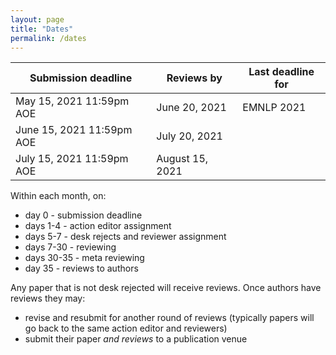 ```yaml
---
layout: page
title: "Dates"
permalink: /dates
---
```


| Submission deadline | Reviews by | Last deadline for |
|---------------------|------------|-------------------|
| May 15, 2021 11:59pm AOE |  June 20, 2021 | EMNLP 2021 |
| June 15, 2021 11:59pm AOE |  July 20, 2021 | |
| July 15, 2021 11:59pm AOE | August 15, 2021 | |

Within each month, on:
- day 0 - submission deadline
- days 1-4 - action editor assignment
- days 5-7 - desk rejects and reviewer assignment
- days 7-30 - reviewing
- days 30-35 - meta reviewing
- day 35 - reviews to authors

Any paper that is not desk rejected will receive reviews. Once authors have reviews they may:
- revise and resubmit for another round of reviews (typically papers will go back to the same action editor and reviewers)
- submit their paper *and reviews* to a publication venue

